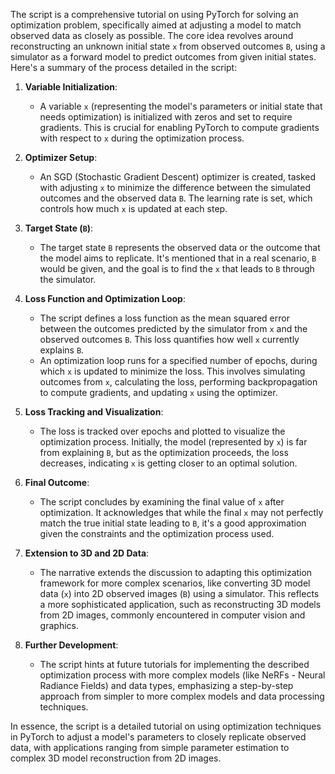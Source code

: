 The script is a comprehensive tutorial on using PyTorch for solving an optimization problem, specifically aimed at adjusting a model to match observed data as closely as possible. The core idea revolves around reconstructing an unknown initial state `x` from observed outcomes `B`, using a simulator as a forward model to predict outcomes from given initial states. Here's a summary of the process detailed in the script:

1. **Variable Initialization**:
   - A variable `x` (representing the model's parameters or initial state that needs optimization) is initialized with zeros and set to require gradients. This is crucial for enabling PyTorch to compute gradients with respect to `x` during the optimization process.

2. **Optimizer Setup**:
   - An SGD (Stochastic Gradient Descent) optimizer is created, tasked with adjusting `x` to minimize the difference between the simulated outcomes and the observed data `B`. The learning rate is set, which controls how much `x` is updated at each step.

3. **Target State (`B`)**:
   - The target state `B` represents the observed data or the outcome that the model aims to replicate. It's mentioned that in a real scenario, `B` would be given, and the goal is to find the `x` that leads to `B` through the simulator.

4. **Loss Function and Optimization Loop**:
   - The script defines a loss function as the mean squared error between the outcomes predicted by the simulator from `x` and the observed outcomes `B`. This loss quantifies how well `x` currently explains `B`.
   - An optimization loop runs for a specified number of epochs, during which `x` is updated to minimize the loss. This involves simulating outcomes from `x`, calculating the loss, performing backpropagation to compute gradients, and updating `x` using the optimizer.

5. **Loss Tracking and Visualization**:
   - The loss is tracked over epochs and plotted to visualize the optimization process. Initially, the model (represented by `x`) is far from explaining `B`, but as the optimization proceeds, the loss decreases, indicating `x` is getting closer to an optimal solution.

6. **Final Outcome**:
   - The script concludes by examining the final value of `x` after optimization. It acknowledges that while the final `x` may not perfectly match the true initial state leading to `B`, it's a good approximation given the constraints and the optimization process used.

7. **Extension to 3D and 2D Data**:
   - The narrative extends the discussion to adapting this optimization framework for more complex scenarios, like converting 3D model data (`x`) into 2D observed images (`B`) using a simulator. This reflects a more sophisticated application, such as reconstructing 3D models from 2D images, commonly encountered in computer vision and graphics.

8. **Further Development**:
   - The script hints at future tutorials for implementing the described optimization process with more complex models (like NeRFs - Neural Radiance Fields) and data types, emphasizing a step-by-step approach from simpler to more complex models and data processing techniques.

In essence, the script is a detailed tutorial on using optimization techniques in PyTorch to adjust a model's parameters to closely replicate observed data, with applications ranging from simple parameter estimation to complex 3D model reconstruction from 2D images.